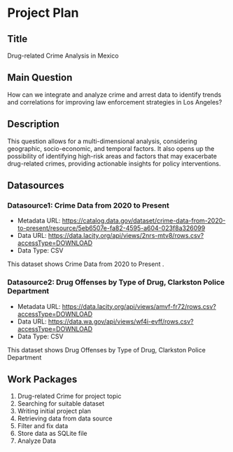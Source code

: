 # Project Plan

## Title
Drug-related Crime Analysis in Mexico 

## Main Question

How can we integrate and analyze crime and arrest data to
identify trends and correlations for improving law enforcement strategies in Los Angeles?

## Description

This question allows for a multi-dimensional analysis, considering geographic, socio-economic, and temporal factors. It also opens up the possibility of identifying high-risk areas and factors that may exacerbate drug-related crimes, providing actionable insights for policy interventions.

## Datasources

### Datasource1: Crime Data from 2020 to Present
* Metadata URL: https://catalog.data.gov/dataset/crime-data-from-2020-to-present/resource/5eb6507e-fa82-4595-a604-023f8a326099
* Data URL: https://data.lacity.org/api/views/2nrs-mtv8/rows.csv?accessType=DOWNLOAD
* Data Type: CSV

This dataset shows Crime Data from 2020 to Present .

### Datasource2: Drug Offenses by Type of Drug, Clarkston Police Department
* Metadata URL: https://data.lacity.org/api/views/amvf-fr72/rows.csv?accessType=DOWNLOAD
* Data URL: https://data.wa.gov/api/views/wf4i-evff/rows.csv?accessType=DOWNLOAD
* Data Type: CSV

This dataset shows Drug Offenses by Type of Drug, Clarkston Police Department
## Work Packages

1. Drug-related Crime for project topic  
2. Searching for suitable dataset  
3. Writing initial project plan 
4. Retrieving data from data source 
5. Filter and fix data 
6. Store data as SQLite file 
7. Analyze Data  


 
